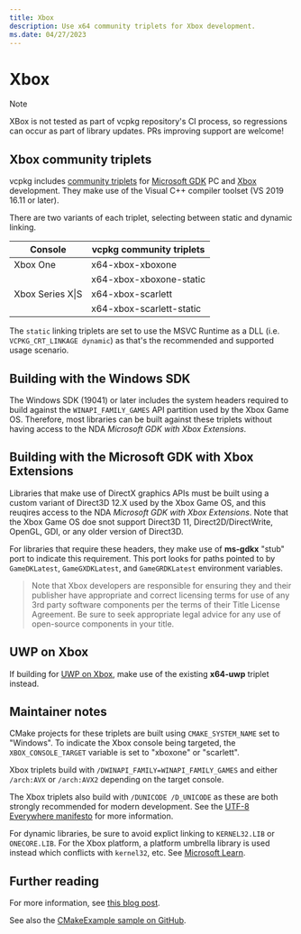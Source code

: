 ```yaml
---
title: Xbox
description: Use x64 community triplets for Xbox development.
ms.date: 04/27/2023
---
```

# Xbox

> [!NOTE]
> XBox is not tested as part of vcpkg repository's CI process, so regressions can occur as part of library updates. PRs improving support are welcome!

## Xbox community triplets

vcpkg includes [community triplets](https://github.com/microsoft/vcpkg/tree/master/triplets/community) for [Microsoft GDK](https://aka.ms/gdk) PC and [Xbox](https://aka.ms/gdkx) development. They make use of the Visual C++ compiler toolset (VS 2019 16.11 or later).

There are two variants of each triplet, selecting between static and dynamic linking.

| Console          | vcpkg community triplets     |
|------------------|------------------------------|
| Xbox One         | x64-xbox-xboxone             |
|                  | x64-xbox-xboxone-static      |
| Xbox Series X\|S | x64-xbox-scarlett            |
|                  | x64-xbox-scarlett-static     |

The ``static`` linking triplets are set to use the MSVC Runtime as a DLL (i.e. ``VCPKG_CRT_LINKAGE dynamic``) as that's the recommended and supported usage scenario.

## Building with the Windows SDK

The Windows SDK (19041) or later includes the system headers required to build against the ``WINAPI_FAMILY_GAMES`` API partition used by the Xbox Game OS. Therefore, most libraries can be built against these triplets without having access to the NDA *Microsoft GDK with Xbox Extensions*.

## Building with the Microsoft GDK with Xbox Extensions

Libraries that make use of DirectX graphics APIs must be built using a custom variant of Direct3D 12.X used by the Xbox Game OS, and this reuqires access to the NDA *Microsoft GDK with Xbox Extensions*. Note that the Xbox Game OS doe snot support Direct3D 11, Direct2D/DirectWrite, OpenGL, GDI, or any older version of Direct3D.

For libraries that require these headers, they make use of **ms-gdkx** "stub" port to indicate this requirement. This port looks for paths pointed to by ``GameDKLatest``, ``GameGXDKLatest``, and ``GameGRDKLatest`` environment variables.

> Note that Xbox developers are responsible for ensuring they and their publisher have appropriate and correct licensing terms for use of any 3rd party software components per the terms of their Title License Agreement. Be sure to seek appropriate legal advice for any use of open-source components in your title.

## UWP on Xbox

If building for [UWP on Xbox](/windows/uwp/xbox-apps/getting-started), make use of the existing **x64-uwp** triplet instead.

## Maintainer notes

CMake projects for these triplets are built using ``CMAKE_SYSTEM_NAME`` set to "Windows". To indicate the Xbox console being targeted, the `XBOX_CONSOLE_TARGET` variable is set to "xboxone" or "scarlett".

Xbox triplets build with ``/DWINAPI_FAMILY=WINAPI_FAMILY_GAMES`` and either `/arch:AVX` or `/arch:AVX2` depending on the target console.

The Xbox triplets also build with ``/DUNICODE /D_UNICODE`` as these are both strongly recommended for modern development. See the [UTF-8 Everywhere manifesto](https://utf8everywhere.org/) for more information.

For dynamic libraries, be sure to avoid explict linking to `KERNEL32.LIB` or `ONECORE.LIB`. For the Xbox platform, a platform umbrella library is used instead which conflicts with ``kernel32``, etc. See [Microsoft Learn](/windows/win32/apiindex/windows-apisets).

## Further reading

For more information, see [this blog post](https://walbourn.github.io/vcpkg-now-supports-targeting-xbox/).

See also the [CMakeExample sample on GitHub](https://github.com/microsoft/Xbox-GDK-Samples/tree/main/Samples/Tools/CMakeExample).

